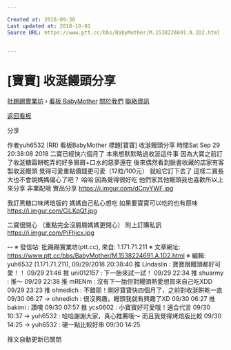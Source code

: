```yaml
---

Created at: 2018-09-30
Last updated at: 2018-10-01
Source URL: https://www.ptt.cc/bbs/BabyMother/M.1538224691.A.1D2.html


---
```


# [寶寶] 收涎饅頭分享


[批踢踢實業坊](https://www.ptt.cc/bbs/) › [看板 BabyMother](https://www.ptt.cc/bbs/BabyMother/index.html) [關於我們](https://www.ptt.cc/about.html) [聯絡資訊](https://www.ptt.cc/contact.html)

[返回看板](https://www.ptt.cc/bbs/BabyMother/index.html)

分享

作者yuh6532 (RR)
看板BabyMother
標題\[寶寶\] 收涎饅頭分享
時間Sat Sep 29 20:38:08 2018
二寶已經快六個月了 本來想默默略過收涎這件事 因為大寶之前訂了收涎糖霜餅乾弄的好多屑屑+口水的惡夢還在 後來偶然看到臉書收藏的店家有客製收涎饅頭 覺得可愛重點價錢更可愛（12粒/100元） 就給它訂下去了 這樣二寶長大也不會說媽媽偏心了吧？ 哈哈 因為覺得很好吃 他們家其他饅頭我也喜歡所以上來分享 非業配哦 實品分享 <https://i.imgur.com/dCnvYWF.jpg>

我訂黑糖口味烤焙版的 媽媽自己私心想吃 如果要寶寶可以吃的也有原味 <https://i.imgur.com/CiLKqQf.jpg>

二寶很開心 （重點完全沒屑屑媽媽更開心） 附上訂購私訊 <https://i.imgur.com/PiFhjcx.jpg>

\-- ※ 發信站: 批踢踢實業坊(ptt.cc), 來自: 1.171.71.211 ※ 文章網址: <https://www.ptt.cc/bbs/BabyMother/M.1538224691.A.1D2.html> ※ 編輯: yuh6532 (1.171.71.211), 09/29/2018 20:38:40
推 Lindaslin : 寶寶跟饅頭都好可愛！！ 09/29 21:46
推 uni012157 : 下一胎來試一試！ 09/29 22:34
推 shuarmy : 推～ 09/29 22:38
推 mRENm : 沒有下一胎但對饅頭熱愛想買來自己吃XDD 09/29 23:23
推 ohnedich : 不錯耶！剛好寶寶快四個月了，之前對收涎餅乾一直 09/30 06:27
→ ohnedich : 很沒興趣，饅頭我就有興趣了XD 09/30 06:27
推 bakimi : 讚噢 09/30 07:57
推 ycs0602 : 小寶寶好可愛哦！適合代言 09/30 10:37
→ yuh6532 : 哈哈謝謝大家，真心推薦哦～ 而且我覺得烤焙版比較 09/30 14:25
→ yuh6532 : 硬一點比較好串 09/30 14:25

推文自動更新已關閉

